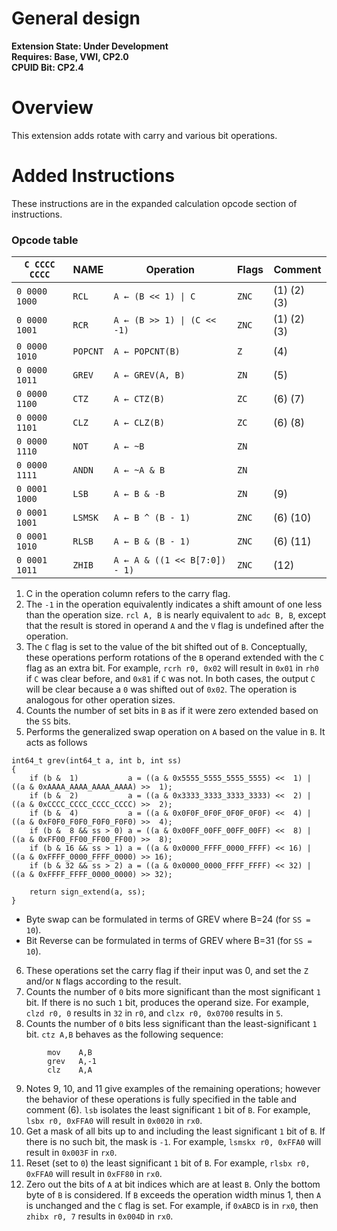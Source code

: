 # General design

**Extension State: Under Development**  
**Requires: Base, VWI, CP2.0**  
**CPUID Bit: CP2.4**

# Overview

This extension adds rotate with carry and various bit operations.

# Added Instructions

These instructions are in the expanded calculation opcode section of instructions.

### Opcode table

| `C CCCC CCCC` | NAME      | Operation                                              | Flags | Comment     |
|---------------|-----------|--------------------------------------------------------|-------|-------------|
| `0 0000 1000` | `RCL`     | <code>A ← (B << 1) &#124; C</code>                     | `ZNC` | (1) (2) (3) |
| `0 0000 1001` | `RCR`     | <code>A ← (B >> 1) &#124; (C << -1)</code>             | `ZNC` | (1) (2) (3) |
| `0 0000 1010` | `POPCNT`  | <code>A ← POPCNT(B)</code>                             | `Z`   | (4)         |
| `0 0000 1011` | `GREV`    | <code>A ← GREV(A, B)</code>                            | `ZN`  | (5)         |
| `0 0000 1100` | `CTZ`     | <code>A ← CTZ(B)</code>                                | `ZC`  | (6) (7)     |
| `0 0000 1101` | `CLZ`     | <code>A ← CLZ(B)</code>                                | `ZC`  | (6) (8)     |
| `0 0000 1110` | `NOT`     | <code>A ← ~B</code>                                    | `ZN`  |             |
| `0 0000 1111` | `ANDN`    | <code>A ← ~A &#38; B</code>                            | `ZN`  |             |
| `0 0001 1000` | `LSB`     | <code>A ← B &#38; -B</code>                            | `ZN`  | (9)         |
| `0 0001 1001` | `LSMSK`   | <code>A ← B ^ (B - 1)</code>                           | `ZNC` | (6) (10)    |
| `0 0001 1010` | `RLSB`    | <code>A ← B &#38; (B - 1)</code>                       | `ZNC` | (6) (11)    |
| `0 0001 1011` | `ZHIB`    | <code>A ← A &#38; ((1 << B[7:0]) - 1)</code>           | `ZNC` | (12)        |

1) C in the operation column refers to the carry flag.
2) The `-1` in the operation equivalently indicates a shift amount of one less than the operation size.
   `rcl A, B` is nearly equivalent to `adc B, B`, except that the result is stored in operand `A`
   and the `V` flag is undefined after the operation.
3) The `C` flag is set to the value of the bit shifted out of `B`. Conceptually, these operations perform
   rotations of the `B` operand extended with the `C` flag as an extra bit. For example, `rcrh r0, 0x02`
   will result in `0x01` in `rh0` if `C` was clear before, and `0x81` if `C` was not. In both cases, the output `C`
   will be clear because a `0` was shifted out of `0x02`.
   The operation is analogous for other operation sizes.
5) Counts the number of set bits in `B` as if it were zero extended based on the `SS` bits.
6) Performs the generalized swap operation on `A` based on the value in `B`. It acts as follows
```
int64_t grev(int64_t a, int b, int ss)
{
    if (b &  1)           a = ((a & 0x5555_5555_5555_5555) <<  1) | ((a & 0xAAAA_AAAA_AAAA_AAAA) >>  1);
    if (b &  2)           a = ((a & 0x3333_3333_3333_3333) <<  2) | ((a & 0xCCCC_CCCC_CCCC_CCCC) >>  2);
    if (b &  4)           a = ((a & 0x0F0F_0F0F_0F0F_0F0F) <<  4) | ((a & 0xF0F0_F0F0_F0F0_F0F0) >>  4);
    if (b &  8 && ss > 0) a = ((a & 0x00FF_00FF_00FF_00FF) <<  8) | ((a & 0xFF00_FF00_FF00_FF00) >>  8);
    if (b & 16 && ss > 1) a = ((a & 0x0000_FFFF_0000_FFFF) << 16) | ((a & 0xFFFF_0000_FFFF_0000) >> 16);
    if (b & 32 && ss > 2) a = ((a & 0x0000_0000_FFFF_FFFF) << 32) | ((a & 0xFFFF_FFFF_0000_0000) >> 32);

    return sign_extend(a, ss);
}
```

- Byte swap can be formulated in terms of GREV where B=24 (for `SS = 10`).
- Bit Reverse can be formulated in terms of GREV where B=31 (for `SS = 10`).

6) These operations set the carry flag if their input was 0,
    and set the `Z` and/or `N` flags according to the result.
7) Counts the number of `0` bits more significant than the most significant `1` bit.
   If there is no such `1` bit, produces the operand size. For example,
   `clzd r0, 0` results in `32` in `r0`, and `clzx r0, 0x0700` results in `5`.
8) Counts the number of `0` bits less significant than the least-significant `1` bit.
   `ctz A,B` behaves as the following sequence:
```
        mov    A,B
        grev   A,-1
        clz    A,A
```
9) Notes 9, 10, and 11 give examples of the remaining operations; however the behavior
    of these operations is fully specified in the table and comment (6).
   `lsb` isolates the least significant `1` bit of `B`. For example, `lsbx r0, 0xFFA0`
    will result in `0x0020` in `rx0`.
10) Get a mask of all bits up to and including the least significant `1` bit of `B`.
    If there is no such bit, the mask is `-1`. For example, `lsmskx r0, 0xFFA0`
    will result in `0x003F` in `rx0`.
11) Reset (set to `0`) the least significant `1` bit of `B`. For example,
    `rlsbx r0, 0xFFA0` will result in `0xFF80` in `rx0`.
12) Zero out the bits of `A` at bit indices which are at least `B`. Only the bottom byte
    of `B` is considered. If `B` exceeds the operation width minus 1, then `A` is unchanged
    and the `C` flag is set.
    For example, if `0xABCD` is in `rx0`, then `zhibx r0, 7` results in `0x004D` in `rx0`.
